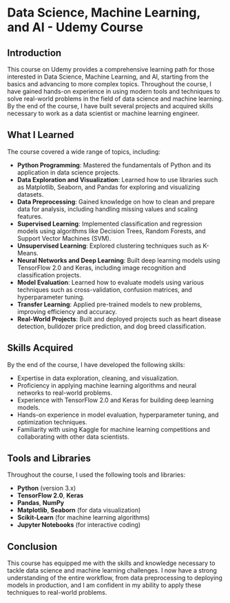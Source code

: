 # Data Science, Machine Learning, and AI - Udemy Course

## Introduction
This course on Udemy provides a comprehensive learning path for those interested in Data Science, Machine Learning, and AI, starting from the basics and advancing to more complex topics. Throughout the course, I have gained hands-on experience in using modern tools and techniques to solve real-world problems in the field of data science and machine learning. By the end of the course, I have built several projects and acquired skills necessary to work as a data scientist or machine learning engineer.

## What I Learned
The course covered a wide range of topics, including:

- **Python Programming**: Mastered the fundamentals of Python and its application in data science projects.
- **Data Exploration and Visualization**: Learned how to use libraries such as Matplotlib, Seaborn, and Pandas for exploring and visualizing datasets.
- **Data Preprocessing**: Gained knowledge on how to clean and prepare data for analysis, including handling missing values and scaling features.
- **Supervised Learning**: Implemented classification and regression models using algorithms like Decision Trees, Random Forests, and Support Vector Machines (SVM).
- **Unsupervised Learning**: Explored clustering techniques such as K-Means.
- **Neural Networks and Deep Learning**: Built deep learning models using TensorFlow 2.0 and Keras, including image recognition and classification projects.
- **Model Evaluation**: Learned how to evaluate models using various techniques such as cross-validation, confusion matrices, and hyperparameter tuning.
- **Transfer Learning**: Applied pre-trained models to new problems, improving efficiency and accuracy.
- **Real-World Projects**: Built and deployed projects such as heart disease detection, bulldozer price prediction, and dog breed classification.

## Skills Acquired
By the end of the course, I have developed the following skills:

- Expertise in data exploration, cleaning, and visualization.
- Proficiency in applying machine learning algorithms and neural networks to real-world problems.
- Experience with TensorFlow 2.0 and Keras for building deep learning models.
- Hands-on experience in model evaluation, hyperparameter tuning, and optimization techniques.
- Familiarity with using Kaggle for machine learning competitions and collaborating with other data scientists.

## Tools and Libraries
Throughout the course, I used the following tools and libraries:

- **Python** (version 3.x)
- **TensorFlow 2.0**, **Keras**
- **Pandas**, **NumPy**
- **Matplotlib**, **Seaborn** (for data visualization)
- **Scikit-Learn** (for machine learning algorithms)
- **Jupyter Notebooks** (for interactive coding)

## Conclusion
This course has equipped me with the skills and knowledge necessary to tackle data science and machine learning challenges. I now have a strong understanding of the entire workflow, from data preprocessing to deploying models in production, and I am confident in my ability to apply these techniques to real-world problems.
